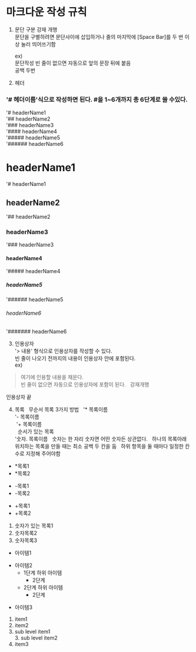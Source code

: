 # 마크다운 작성 규칙  
  
1. 문단 구분 강재 개행  
 문단을 구별하려면 문단사이에 삽입하거나 줄의 마지막에 [Space Bar]를 두 번 이상 눌러 띄어쓰기함
   
   ex)  
   문단작성
   빈 줄이 없으면 자동으로 앞의 문장 뒤에 붙음  
   공백 두번 
2. 헤더
### '# 헤더이름'식으로 작성하면 된다. #을 1~6개까지 총 6단계로 쓸 수있다.
'# headerName1  
'## headerName2  
'### headerName3  
'#### headerName4  
'##### headerName5  
'###### headerName6


# headerName1
'# headerName1  
 
## headerName2
'## headerName2 
  
### headerName3
'### headerName3
  
#### headerName4
'##### headerName4

##### headerName5
'###### headerName5  
 
###### headerName6
'####### headerName6 

3. 인용상자  
'> 내용' 형식으로 인용상자를 작성할 수 있다.  
빈 줄이 나오기 전까지의 내용이 인용상자 안에 포함된다.  
ex)
> 여기에 인용할 내용을 채운다.  
빈 줄이 없으면 자동으로 인용상자에 포함이 된다.  
강재개행

인용상자 끝

4. 목록  
무순서 목록 3가지 방법  
  '* 목록이름  
  '- 목록이름  
  '+ 목록이름  
  
순서가 있는 목록  
'숫자. 목록이름
  
숫자는 한 자리 숫자면 어떤 숫자든 상관없다.  
하나의 목록아래 위치하는 목록을 만들 때는 최소 공백 두 칸을 둠  
하위 항목을 둘 때마다 일정한 칸 수로 지정해 주어야함  

* *목록1
* *목록2  

- -목록1
- -목록2  

+ +목록1
+ +목록2  

1. 숫자가 있는 목록1  
2. 숫자목록2
3. 숫자목록3  

  
- 아이템1
+ 아이템2
  - 1단계 하위 아이템
    * 2단계  
  - 2단계 하위 아이템  
    * 2단계
* 아이템3

1. item1
3. item2  
  9. sub level item1  
    3. sub level item2
9. item3
